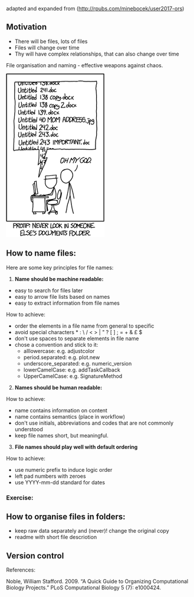 adapted and expanded from (http://rpubs.com/minebocek/user2017-ors)

## Motivation

- There will be files, lots of files
- Files will change over time
- Thy will have complex relationships, that can also change over time

File organisation and naming - effective weapons against chaos.

![motivation](https://github.com/tavareshugo/slcu_r_course/blob/master/module01_data_and_files/xkcd_documents.png)


## How to name files:
Here are some key principles for file names:

1) **Name should be machine readable:**
  - easy to search for files later
  - easy to arrow file lists based on names
  - easy to extract information from file names
  
How to achieve:

  - order the elements in a file name from general to specific
  - avoid special characters  * : \ / < > | " ? [ ] ; = + & £ $
  - don't use spaces to separate elements in file name
  - chose a convention and stick to it:
    - alllowercase: e.g. adjustcolor
    - period.separated: e.g. plot.new
    - underscore_separated: e.g. numeric_version
    - lowerCamelCase: e.g. addTaskCallback
    - UpperCamelCase: e.g. SignatureMethod

2) **Names should be human readable:**

How to achieve:

  - name contains information on content
  - name contains semantics (place in workflow)
  - don't use initials, abbreviations and codes that are not commonly understood  
  - keep file names short, but meaningful.

3) **File names should play well with default ordering**

How to achieve:
  - use numeric prefix to induce logic order
  - left pad numbers with zeroes
  - use YYYY-mm-dd standard for dates


### Exercise:



## How to organise files in folders:

- keep raw data separately and (never)! change the original copy
- readme with short file descriotion

## Version control


References:

Noble, William Stafford. 2009. “A Quick Guide to Organizing Computational Biology Projects.” PLoS Computational Biology 5 (7): e1000424.
